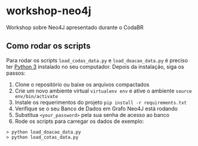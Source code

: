 # workshop-neo4j
Workshop sobre Neo4J apresentado durante o CodaBR


## Como rodar os scripts
Para rodar os scripts `load_codas_data.py` e `load_doacao_data.py` é preciso ter [Python 3](https://www.python.org/downloads/) instalado no seu computador. Depois da instalação, siga os passos:

1. Clone o repositório ou baixe os arquivos compactados
2. Crie um novo ambiente virtual `virtualenv env` e ative o ambiente `source env/bin/activate`
3. Instale os requerimentos do projeto `pip install -r requirements.txt`
4. Verifique se o seu Banco de Dados em Grafo Neo4J está rodando
5. Substitua `<your_password>` pela sua senha de acesso ao banco
6. Rode os scripts para carregar os dados de exemplo:
```
> python load_doacao_data.py
> python load_cotas_data.py
```